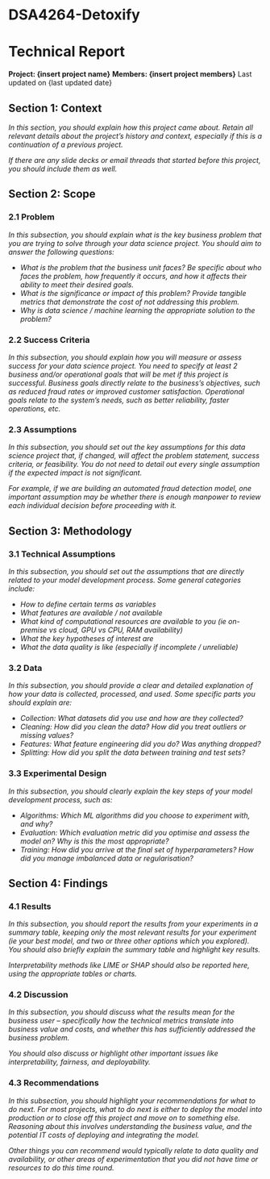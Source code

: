 # DSA4264-Detoxify

# Technical Report

**Project: {insert project name}**
**Members: {insert project members}**
Last updated on {last updated date}

## Section 1: Context

_In this section, you should explain how this project came about. Retain all relevant details about the project’s history and context, especially if this is a continuation of a previous project._

_If there are any slide decks or email threads that started before this project, you should include them as well._

## Section 2: Scope

### 2.1 Problem

_In this subsection, you should explain what is the key business problem that you are trying to solve through your data science project. You should aim to answer the following questions:_

- _What is the problem that the business unit faces? Be specific about who faces the problem, how frequently it occurs, and how it affects their ability to meet their desired goals._
- _What is the significance or impact of this problem? Provide tangible metrics that demonstrate the cost of not addressing this problem._
- _Why is data science / machine learning the appropriate solution to the problem?_

### 2.2 Success Criteria

_In this subsection, you should explain how you will measure or assess success for your data science project. You need to specify at least 2 business and/or operational goals that will be met if this project is successful. Business goals directly relate to the business’s objectives, such as reduced fraud rates or improved customer satisfaction. Operational goals relate to the system’s needs, such as better reliability, faster operations, etc._

### 2.3 Assumptions

_In this subsection, you should set out the key assumptions for this data science project that, if changed, will affect the problem statement, success criteria, or feasibility. You do not need to detail out every single assumption if the expected impact is not significant._

_For example, if we are building an automated fraud detection model, one important assumption may be whether there is enough manpower to review each individual decision before proceeding with it._

## Section 3: Methodology

### 3.1 Technical Assumptions

_In this subsection, you should set out the assumptions that are directly related to your model development process. Some general categories include:_

- _How to define certain terms as variables_
- _What features are available / not available_
- _What kind of computational resources are available to you (ie on-premise vs cloud, GPU vs CPU, RAM availability)_
- _What the key hypotheses of interest are_
- _What the data quality is like (especially if incomplete / unreliable)_

### 3.2 Data

_In this subsection, you should provide a clear and detailed explanation of how your data is collected, processed, and used. Some specific parts you should explain are:_

- _Collection: What datasets did you use and how are they collected?_
- _Cleaning: How did you clean the data? How did you treat outliers or missing values?_
- _Features: What feature engineering did you do? Was anything dropped?_
- _Splitting: How did you split the data between training and test sets?_

### 3.3 Experimental Design

_In this subsection, you should clearly explain the key steps of your model development process, such as:_

- _Algorithms: Which ML algorithms did you choose to experiment with, and why?_
- _Evaluation: Which evaluation metric did you optimise and assess the model on? Why is this the most appropriate?_
- _Training: How did you arrive at the final set of hyperparameters? How did you manage imbalanced data or regularisation?_

## Section 4: Findings

### 4.1 Results

_In this subsection, you should report the results from your experiments in a summary table, keeping only the most relevant results for your experiment (ie your best model, and two or three other options which you explored). You should also briefly explain the summary table and highlight key results._

_Interpretability methods like LIME or SHAP should also be reported here, using the appropriate tables or charts._

### 4.2 Discussion

_In this subsection, you should discuss what the results mean for the business user – specifically how the technical metrics translate into business value and costs, and whether this has sufficiently addressed the business problem._

_You should also discuss or highlight other important issues like interpretability, fairness, and deployability._

### 4.3 Recommendations

_In this subsection, you should highlight your recommendations for what to do next. For most projects, what to do next is either to deploy the model into production or to close off this project and move on to something else. Reasoning about this involves understanding the business value, and the potential IT costs of deploying and integrating the model._

_Other things you can recommend would typically relate to data quality and availability, or other areas of experimentation that you did not have time or resources to do this time round._
